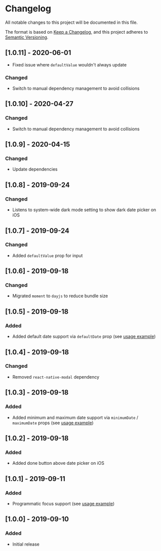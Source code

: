 # Changelog

All notable changes to this project will be documented in this file.

The format is based on [Keep a Changelog](https://keepachangelog.com/en/1.0.0/),
and this project adheres to [Semantic Versioning](https://semver.org/spec/v2.0.0.html).

## [1.0.11] - 2020-06-01

- Fixed issue where `defaultValue` wouldn't always update

### Changed

- Switch to manual dependency management to avoid collisions

## [1.0.10] - 2020-04-27

### Changed

- Switch to manual dependency management to avoid collisions

## [1.0.9] - 2020-04-15

### Changed

- Update dependencies

## [1.0.8] - 2019-09-24

### Changed

- Listens to system-wide dark mode setting to show dark date picker on iOS

## [1.0.7] - 2019-09-24

### Changed

- Added `defaultValue` prop for input

## [1.0.6] - 2019-09-18

### Changed

- Migrated `moment` to `dayjs` to reduce bundle size

## [1.0.5] - 2019-09-18

### Added

- Added default date support via `defaultDate` prop (see [usage example](https://github.com/ethercreative/react-native-date-input))

## [1.0.4] - 2019-09-18

### Changed

- Removed `react-native-modal` dependency

## [1.0.3] - 2019-09-18

### Added

- Added minimum and maximum date support via `minimumDate` / `maximumDate` props (see [usage example](https://github.com/ethercreative/react-native-date-input))

## [1.0.2] - 2019-09-18

### Added

- Added done button above date picker on iOS

## [1.0.1] - 2019-09-11

### Added

- Programmatic focus support (see [usage example](https://github.com/ethercreative/react-native-date-input))

## [1.0.0] - 2019-09-10

### Added

- Initial release

